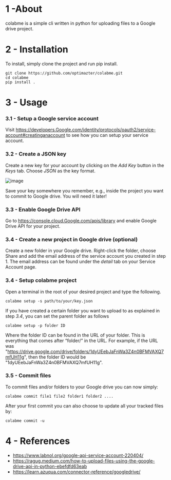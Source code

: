 # 1 -About

colabme is a simple cli written in python for uploading files to a Google drive project.


# 2 - Installation

To install, simply clone the project and run pip install.
```
git clone https://github.com/optimazter/colabme.git
cd colabme
pip install .
```

# 3 - Usage

### 3.1 - Setup a Google service account

Visit https://developers.Google.com/identity/protocols/oauth2/service-account#creatinganaccount to see how you can setup your service account.

### 3.2 - Create a JSON key

Create a new key for your account by clicking on the *Add Key* button in the *Keys* tab. Choose *JSON* as the key format. 

![image](https://github.com/user-attachments/assets/50c27715-603c-444f-b5f4-94c7e2bc3b83)

Save your key somewhere you remember, e.g., inside the project you want to commit to Google drive. You will need it later!

### 3.3 - Enable Google Drive API

Go to https://console.cloud.Google.com/apis/library and enable Google Drive API for your project.

### 3.4 - Create a new project in Google drive (optional)

Create a new folder in your Google drive. Right-click the folder, choose Share and add the email address of the service account you created in step 1. The email address can be found under the *detail* tab on your Service Account page.

### 3.4 - Setup colabme project

Open a terminal in the root of your desired project and type the following.

```
colabme setup -s path/to/your/key.json
```
If you have created a certain folder you want to upload to as explained in step *3.4*, you can set the parent folder as follows

```
colabme setup -p folder ID
```
Where the folder ID can be found in the URL of your folder. This is everything that comes after “folder/” in the URL. For example, if the URL was "https://drive.google.com/drive/folders/1dyUEebJaFnWa3Z4n0BFMVAXQ7mfUH11g", then the folder ID would be "1dyUEebJaFnWa3Z4n0BFMVAXQ7mfUH11g".

### 3.5 - Commit files

To commit files and/or folders to your Google drive you can now simply:

```
colabme commit file1 file2 folder1 folder2 ....
```
After your first commit you can also choose to update all your tracked files by:

```
colabme commit -u
```

# 4 - References

 * https://www.labnol.org/google-api-service-account-220404/
 * https://ragug.medium.com/how-to-upload-files-using-the-google-drive-api-in-python-ebefdfd63eab
 * https://learn.azuqua.com/connector-reference/googledrive/
